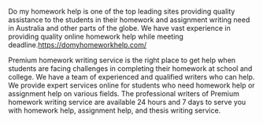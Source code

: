Do my homework help is one of the top leading sites providing quality assistance to the students in their homework and assignment writing need in Australia and other parts of the globe. We have vast experience in providing quality online homework help while meeting deadline.https://domyhomeworkhelp.com/

Premium homework writing service is the right place to get help when students are facing challenges in completing their homework at school and college. We have a team of experienced and qualified writers who can help. We provide expert services online for students who need homework help or assignment help on various fields. The professional writers of Premium homework writing service are available 24 hours and 7 days to serve you with homework help, assignment help, and thesis writing service. 
